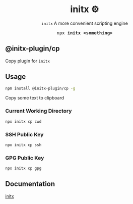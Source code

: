 <h1 align="center">initx ⚙️</h1>

<p align="center"><code>initx</code> A more convenient scripting engine</p>

<pre align="center">npx <b>initx &lt;something&gt;</b></pre>

## @initx-plugin/cp

Copy plugin for `initx`

## Usage

```bash
npm install @initx-plugin/cp -g
```

Copy some text to clipboard

### Current Working Directory

```bash
npx initx cp cwd
```

### SSH Public Key

```bash
npx initx cp ssh
```

### GPG Public Key

```bash
npx initx cp gpg
```

## Documentation

[initx](https://github.com/initx-collective/initx)
